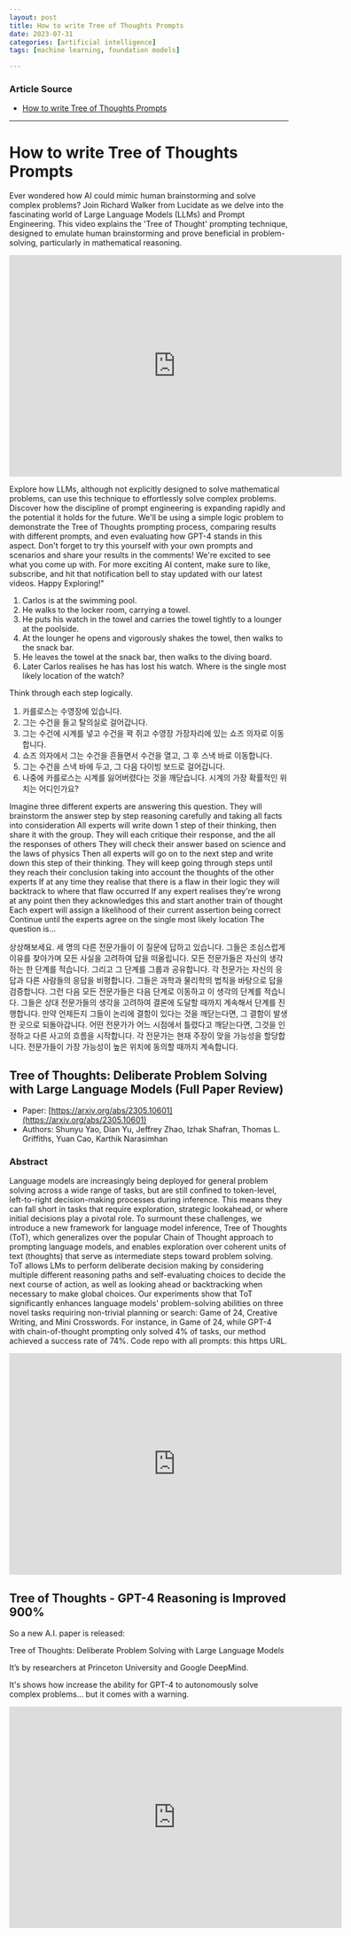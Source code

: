 ```yaml
---
layout: post
title: How to write Tree of Thoughts Prompts
date: 2023-07-31
categories: [artificial intelligence]
tags: [machine learning, foundation models]

---
```


### Article Source

* [How to write Tree of Thoughts Prompts](https://www.youtube.com/watch?v=2lnW1PSB2_g)


---

# How to write Tree of Thoughts Prompts

Ever wondered how AI could mimic human brainstorming and solve complex problems? Join Richard Walker from Lucidate as we delve into the fascinating world of Large Language Models (LLMs) and Prompt Engineering. This video explains the 'Tree of Thought' prompting technique, designed to emulate human brainstorming and prove beneficial in problem-solving, particularly in mathematical reasoning.

<iframe width="600" height="400" src="https://www.youtube.com/embed/2lnW1PSB2_g" title="YouTube video player" frameborder="0" allow="accelerometer; autoplay; clipboard-write; encrypted-media; gyroscope; picture-in-picture; web-share" allowfullscreen></iframe>

Explore how LLMs, although not explicitly designed to solve mathematical problems, can use this technique to effortlessly solve complex problems. Discover how the discipline of prompt engineering is expanding rapidly and the potential it holds for the future.
We'll be using a simple logic problem to demonstrate the Tree of Thoughts prompting process, comparing results with different prompts, and even evaluating how GPT-4 stands in this aspect.
Don't forget to try this yourself with your own prompts and scenarios and share your results in the comments! We're excited to see what you come up with. For more exciting AI content, make sure to like, subscribe, and hit that notification bell to stay updated with our latest videos. Happy Exploring!"


1. Carlos is at the swimming pool.
2. He walks to the locker room, carrying a towel.
3. He puts his watch in the towel and carries the towel tightly to a lounger at the poolside.
4. At the lounger he opens and vigorously shakes the towel, then walks to the snack bar.
5. He leaves the towel at the snack bar, then walks to the diving board.
6. Later Carlos realises he has has lost his watch. Where is the single most likely location of the watch?


Think through each step logically.

1. 카를로스는 수영장에 있습니다.
2. 그는 수건을 들고 탈의실로 걸어갑니다.
3. 그는 수건에 시계를 넣고 수건을 꽉 쥐고 수영장 가장자리에 있는 쇼즈 의자로 이동합니다.
4. 쇼즈 의자에서 그는 수건을 흔들면서 수건을 열고, 그 후 스낵 바로 이동합니다.
5. 그는 수건을 스낵 바에 두고, 그 다음 다이빙 보드로 걸어갑니다.
6. 나중에 카를로스는 시계를 잃어버렸다는 것을 깨닫습니다. 시계의 가장 확률적인 위치는 어디인가요?

Imagine three different experts are answering this question.
They will brainstorm the answer step by step reasoning carefully and taking all facts into consideration
All experts will write down 1 step of their thinking,
then share it with the group.
They will each critique their response, and the all the responses of others
They will check their answer based on science and the laws of physics
Then all experts will go on to the next step and write down this step of their thinking.
They will keep going through steps until they reach their conclusion taking into account the thoughts of the other experts
If at any time they realise that there is a flaw in their logic they will backtrack to where that flaw occurred 
If any expert realises they're wrong at any point then they acknowledges this and start another train of thought
Each expert will assign a likelihood of their current assertion being correct
Continue until the experts agree on the single most likely location
The question is...

상상해보세요. 세 명의 다른 전문가들이 이 질문에 답하고 있습니다.
그들은 조심스럽게 이유를 찾아가며 모든 사실을 고려하여 답을 떠올립니다.
모든 전문가들은 자신의 생각하는 한 단계를 적습니다.
그리고 그 단계를 그룹과 공유합니다.
각 전문가는 자신의 응답과 다른 사람들의 응답을 비평합니다.
그들은 과학과 물리학의 법칙을 바탕으로 답을 검증합니다.
그런 다음 모든 전문가들은 다음 단계로 이동하고 이 생각의 단계를 적습니다.
그들은 상대 전문가들의 생각을 고려하여 결론에 도달할 때까지 계속해서 단계를 진행합니다.
만약 언제든지 그들이 논리에 결함이 있다는 것을 깨닫는다면, 그 결함이 발생한 곳으로 되돌아갑니다.
어떤 전문가가 어느 시점에서 틀렸다고 깨닫는다면, 그것을 인정하고 다른 사고의 흐름을 시작합니다.
각 전문가는 현재 주장이 맞을 가능성을 할당합니다.
전문가들이 가장 가능성이 높은 위치에 동의할 때까지 계속합니다.

## Tree of Thoughts: Deliberate Problem Solving with Large Language Models (Full Paper Review)

* Paper: [https://arxiv.org/abs/2305.10601](https://arxiv.org/abs/2305.10601)
* Authors: Shunyu Yao, Dian Yu, Jeffrey Zhao, Izhak Shafran, Thomas L. Griffiths, Yuan Cao, Karthik Narasimhan


### Abstract

Language models are increasingly being deployed for general problem solving across a wide range of tasks, but are still confined to token-level, left-to-right decision-making processes during inference. This means they can fall short in tasks that require exploration, strategic lookahead, or where initial decisions play a pivotal role. To surmount these challenges, we introduce a new framework for language model inference, Tree of Thoughts (ToT), which generalizes over the popular Chain of Thought approach to prompting language models, and enables exploration over coherent units of text (thoughts) that serve as intermediate steps toward problem solving. ToT allows LMs to perform deliberate decision making by considering multiple different reasoning paths and self-evaluating choices to decide the next course of action, as well as looking ahead or backtracking when necessary to make global choices. Our experiments show that ToT significantly enhances language models' problem-solving abilities on three novel tasks requiring non-trivial planning or search: Game of 24, Creative Writing, and Mini Crosswords. For instance, in Game of 24, while GPT-4 with chain-of-thought prompting only solved 4% of tasks, our method achieved a success rate of 74%. Code repo with all prompts: this https URL.


<iframe width="600" height="400" src="https://www.youtube.com/embed/ut5kp56wW_4" title="YouTube video player" frameborder="0" allow="accelerometer; autoplay; clipboard-write; encrypted-media; gyroscope; picture-in-picture; web-share" allowfullscreen></iframe>


## Tree of Thoughts - GPT-4 Reasoning is Improved 900%

So a new A.I. paper is released:

Tree of Thoughts: Deliberate Problem Solving with Large Language Models

It’s by researchers at Princeton University and Google DeepMind.

It's shows how increase the ability for GPT-4 to autonomously solve complex problems... but it comes with a warning.


<iframe width="600" height="400" src="https://www.youtube.com/embed/BrjAt-wvEXI" title="YouTube video player" frameborder="0" allow="accelerometer; autoplay; clipboard-write; encrypted-media; gyroscope; picture-in-picture; web-share" allowfullscreen></iframe>